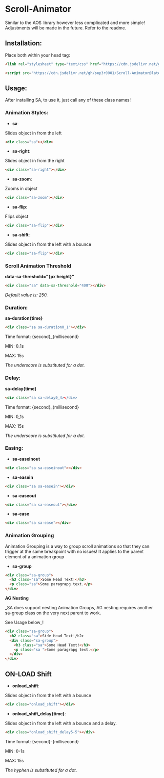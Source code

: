 # Scroll-Animator
Similar to the AOS library however less complicated and more simple! Adjustments will be made in the future. Refer to the readme.

## Installation:
Place both within your head tag:

``` html
<link rel="stylesheet" type="text/css" href="https://cdn.jsdelivr.net/gh/sup3r0001/Scroll-Animator@latest/Scroll%20Animator/scrollanimator.css">
```

``` html
<script src="https://cdn.jsdelivr.net/gh/sup3r0001/Scroll-Animator@latest/Scroll%20Animator/scrollanimator.js"></script>
```

## Usage:
After installing SA, to use it, just call any of these class names!


### Animation Styles:
- **sa**:

Slides object in from the left
``` html
<div class="sa"></div>
```

- **sa-right**:

Slides object in from the right
``` html
<div class="sa-right"></div>
```

- **sa-zoom**:

Zooms in object
``` html
<div class="sa-zoom"></div>
```

- **sa-flip**:

Flips object
``` html
<div class="sa-flip"></div>
```

- **sa-shift**:

Slides object in from the left with a bounce
``` html
<div class="sa-flip"></div>
```


### Scroll Animation Threshold

**data-sa-threshold="{px height}"**
``` html
<div class="sa" data-sa-threshold="400"></div>
```

_Default value is: 250._



### Duration:

**sa-duration{time}**
``` html
<div class="sa sa-duration0_1"></div>
```

Time format: {second}_{millisecond}

MIN: 0_1s

MAX: 15s

*The underscore is substituted for a dot.* 



### Delay:

**sa-delay{time}**
``` html
<div class="sa sa-delay0_4></div>
```

Time format: {second}_{millisecond}

MIN: 0_1s

MAX: 15s

*The underscore is substituted for a dot.* 



### Easing:


- **sa-easeinout**

``` html
<div class="sa sa-easeinout"></div>
```

- **sa-easein**

``` html
<div class="sa sa-easein"></div>
```

- **sa-easeout**

``` html
<div class="sa sa-easeout"></div>
```

- **sa-ease**

``` html
<div class="sa sa-ease"></div>
```



### Animation Grouping

Animation Grouping is a way to group scroll animations 
so that they can trigger at the same breakpoint with no issues! 
It applies to the parent element of a animation group

- **sa-group** 

``` html
<div class="sa-group">
  <h3 class="sa">Some Head Text!</h3>
  <p class="sa">Some paragrapg text.</p>
</div>
```


**AG Nesting**

_SA does support nesting Animation Groups, 
AG nesting requires another sa-group class on the very next parent to work. 

See Usage below_!

``` html
<div class="sa-group">
  <h2 class="sa">Side Head Text!/h2>
  <div class="sa-group">
    <h3 class="sa">Some Head Text!</h3>
    <p class="sa ">Some paragrapg text.</p>
  </div>
</div>
```



## ON-LOAD Shift

- **onload_shift**:

Slides object in from the left with a bounce
``` html
<div class="onload_shift"></div>
```

- **onload_shift_delay{time}**:

Slides object in from the left with a bounce and a delay.
``` html
<div class="onload_shift_delay5-5"></div>
```

Time format: {second}-{millisecond}

MIN: 0-1s

MAX: 15s

*The hyphen is substituted for a dot.* 



